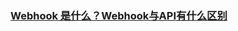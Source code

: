 ### [Webhook 是什么？Webhook与API有什么区别](https://cn.bing.com/search?q=webhook&form=QBLH&sp=-1&lq=0&pq=webhook&sc=10-7&qs=n&sk=&cvid=3618BA4DE8CE43809B988FF74899AB5F&ghsh=0&ghacc=0&ghpl=)

